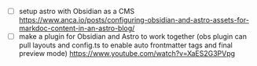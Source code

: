 - [ ] setup astro with Obsidian as a CMS <https://www.anca.io/posts/configuring-obsidian-and-astro-assets-for-markdoc-content-in-an-astro-blog/>
- [ ] make a plugin for Obsidian and Astro to work together (obs plugin can pull layouts and config.ts to enable auto frontmatter tags and final preview mode) <https://www.youtube.com/watch?v=XaES2G3PVpg>
